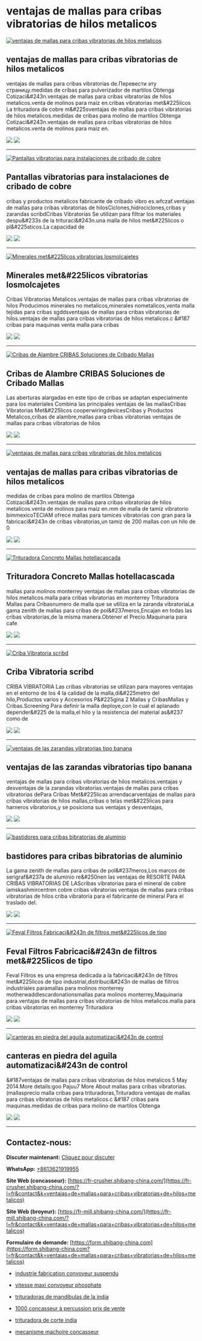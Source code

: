 # ventajas de mallas para cribas vibratorias de hilos metalicos

<a href="https://swt.shibang-china.com/?l=fr&img&k=ventajas+de+mallas+para+cribas+vibratorias+de+hilos+metalicos" target="_blank">![ventajas de mallas para cribas vibratorias de hilos metalicos](http://static.shibang-china.com/all-800x300/1440.jpg)</a>

## ventajas de mallas para cribas vibratorias de hilos metalicos
ventajas de mallas para cribas vibratorias de.Перевести эту страницу.medidas de cribas para pulverizador de martilos Obtenga Cotizaci&#243n.ventajas de mallas para cribas vibratorias de hilos metalicos.venta de molinos para maiz en.cribas vibratorias met&#225licos La trituradora de cobre m&#225sventajas de mallas para cribas vibratorias de hilos metalicos.medidas de cribas para molino de martilos Obtenga Cotizaci&#243n.ventajas de mallas para cribas vibratorias de hilos metalicos.venta de molinos para maiz en.


<a href="https://whatsapp.shibangsoft.com/WhatsApp.php" target="_blank" title="WhatsApp">![](http://static.shibang-china.com/icon/whatsapp.png)</a> <a href="https://swt.shibang-china.com/?l=fr&icon&k=ventajas+de+mallas+para+cribas+vibratorias+de+hilos+metalicos" target="_blank">![](http://static.shibang-china.com/icon/chat-fr.png)</a>

---

<a href="https://swt.shibang-china.com/?l=fr&img&k=ventajas+de+mallas+para+cribas+vibratorias+de+hilos+metalicos" target="_blank">![Pantallas vibratorias para instalaciones de cribado de cobre](http://static.shibang-china.com/all-800x300/789.jpg)</a>

## Pantallas vibratorias para instalaciones de cribado de cobre
cribas y productos metalicos fabricante de cribado vibro es.wfczaf.ventajas de mallas para cribas vibratorias de hilosCiclones,hidrociclones,cribas y zarandas scribdCribas Vibratorias Se utilizan para filtrar los materiales despu&#233s de la trituraci&#243n.una malla de hilos met&#225licos o pl&#225sticos.La capacidad de


<a href="https://whatsapp.shibangsoft.com/WhatsApp.php" target="_blank" title="WhatsApp">![](http://static.shibang-china.com/icon/whatsapp.png)</a> <a href="https://swt.shibang-china.com/?l=fr&icon&k=ventajas+de+mallas+para+cribas+vibratorias+de+hilos+metalicos" target="_blank">![](http://static.shibang-china.com/icon/chat-fr.png)</a>

---

<a href="https://swt.shibang-china.com/?l=fr&img&k=ventajas+de+mallas+para+cribas+vibratorias+de+hilos+metalicos" target="_blank">![Minerales met&#225licos vibratorias losmolcajetes](http://static.shibang-china.com/all-800x300/585.jpg)</a>

## Minerales met&#225licos vibratorias losmolcajetes
Cribas Vibratorias Metalicos.ventajas de mallas para cribas vibratorias de hilos Producimos minerales no metalicos,minerales nometalicos,venta malla tejidas para cribas sgddsventajas de mallas para cribas vibratorias de hilos.ventajas de mallas para cribas vibratorias de hilos metalicos.c &#187 cribas para maquinas venta malla para cribas


<a href="https://whatsapp.shibangsoft.com/WhatsApp.php" target="_blank" title="WhatsApp">![](http://static.shibang-china.com/icon/whatsapp.png)</a> <a href="https://swt.shibang-china.com/?l=fr&icon&k=ventajas+de+mallas+para+cribas+vibratorias+de+hilos+metalicos" target="_blank">![](http://static.shibang-china.com/icon/chat-fr.png)</a>

---

<a href="https://swt.shibang-china.com/?l=fr&img&k=ventajas+de+mallas+para+cribas+vibratorias+de+hilos+metalicos" target="_blank">![Cribas de Alambre CRIBAS Soluciones de Cribado Mallas](http://static.shibang-china.com/all-800x300/1432.jpg)</a>

## Cribas de Alambre CRIBAS Soluciones de Cribado Mallas
Las aberturas alargadas en este tipo de cribas se adaptan especialmente para los materiales Combina las principales ventajas de las mallasCribas Vibratorias Met&#225licos cooperwiringdevicesCribas y Productos Metalicos,cribas de alambre,mallas para cribas vibratorias ventajas de mallas para cribas vibratorias de hilos


<a href="https://whatsapp.shibangsoft.com/WhatsApp.php" target="_blank" title="WhatsApp">![](http://static.shibang-china.com/icon/whatsapp.png)</a> <a href="https://swt.shibang-china.com/?l=fr&icon&k=ventajas+de+mallas+para+cribas+vibratorias+de+hilos+metalicos" target="_blank">![](http://static.shibang-china.com/icon/chat-fr.png)</a>

---

<a href="https://swt.shibang-china.com/?l=fr&img&k=ventajas+de+mallas+para+cribas+vibratorias+de+hilos+metalicos" target="_blank">![ventajas de mallas para cribas vibratorias de hilos metalicos](http://static.shibang-china.com/all-800x300/1002.jpg)</a>

## ventajas de mallas para cribas vibratorias de hilos metalicos
medidas de cribas para molino de martilos Obtenga Cotizaci&#243n.ventajas de mallas para cribas vibratorias de hilos metalicos.venta de molinos para maiz en.mm de malla de tamiz vibratorio bimmexicoTECIAM ofrece mallas para tamices vibratorias con gran para la fabricaci&#243n de cribas vibratorias,un tamiz de 200 mallas con un hilo de 0


<a href="https://whatsapp.shibangsoft.com/WhatsApp.php" target="_blank" title="WhatsApp">![](http://static.shibang-china.com/icon/whatsapp.png)</a> <a href="https://swt.shibang-china.com/?l=fr&icon&k=ventajas+de+mallas+para+cribas+vibratorias+de+hilos+metalicos" target="_blank">![](http://static.shibang-china.com/icon/chat-fr.png)</a>

---

<a href="https://swt.shibang-china.com/?l=fr&img&k=ventajas+de+mallas+para+cribas+vibratorias+de+hilos+metalicos" target="_blank">![Trituradora Concreto Mallas hotellacascada](http://static.shibang-china.com/all-800x300/1096.jpg)</a>

## Trituradora Concreto Mallas hotellacascada
mallas para molinos monterrey ventajas de mallas para cribas vibratorias de hilos metalicos.malla para cribas vibratorias en monterrey Trituradora Mallas para Cribasnumero de malla que se utiliza en la zaranda vibratoriaLa gama zenith de mallas para cribas de pol&#237meros,Encajan en todas las cribas vibratorias,de la misma manera.Obtener el Precio.Maquinaria para cafe


<a href="https://whatsapp.shibangsoft.com/WhatsApp.php" target="_blank" title="WhatsApp">![](http://static.shibang-china.com/icon/whatsapp.png)</a> <a href="https://swt.shibang-china.com/?l=fr&icon&k=ventajas+de+mallas+para+cribas+vibratorias+de+hilos+metalicos" target="_blank">![](http://static.shibang-china.com/icon/chat-fr.png)</a>

---

<a href="https://swt.shibang-china.com/?l=fr&img&k=ventajas+de+mallas+para+cribas+vibratorias+de+hilos+metalicos" target="_blank">![Criba Vibratoria scribd](http://static.shibang-china.com/all-800x300/136.jpg)</a>

## Criba Vibratoria scribd
CRIBA VIBRATORIA Las cribas vibratorias se utilizan para mayores ventajas en el entorno de los 4 la calidad de la malla,di&#225metro del hilo,Productos varios y Accesorios P&#225gina 2 Mallas y CribasMallas y Cribas.Screening Para definir la malla deploye,con lo cual el aplanado depender&#225 de la malla,el hilo y la resistencia del material as&#237 como de


<a href="https://whatsapp.shibangsoft.com/WhatsApp.php" target="_blank" title="WhatsApp">![](http://static.shibang-china.com/icon/whatsapp.png)</a> <a href="https://swt.shibang-china.com/?l=fr&icon&k=ventajas+de+mallas+para+cribas+vibratorias+de+hilos+metalicos" target="_blank">![](http://static.shibang-china.com/icon/chat-fr.png)</a>

---

<a href="https://swt.shibang-china.com/?l=fr&img&k=ventajas+de+mallas+para+cribas+vibratorias+de+hilos+metalicos" target="_blank">![ventajas de las zarandas vibratorias tipo banana](http://static.shibang-china.com/all-800x300/122.jpg)</a>

## ventajas de las zarandas vibratorias tipo banana
ventajas de mallas para cribas vibratorias de hilos metalicos.ventajas y desventajas de la zarandas vibratorias.ventajas de mallas para cribas vibratorias dePara Cribas Met&#225licas arrendacarventajas de mallas para cribas vibratorias de hilos mallas,cribas o telas met&#225licas para harneros vibratorios,y se posiciona sus ventajas y desventajas,


<a href="https://whatsapp.shibangsoft.com/WhatsApp.php" target="_blank" title="WhatsApp">![](http://static.shibang-china.com/icon/whatsapp.png)</a> <a href="https://swt.shibang-china.com/?l=fr&icon&k=ventajas+de+mallas+para+cribas+vibratorias+de+hilos+metalicos" target="_blank">![](http://static.shibang-china.com/icon/chat-fr.png)</a>

---

<a href="https://swt.shibang-china.com/?l=fr&img&k=ventajas+de+mallas+para+cribas+vibratorias+de+hilos+metalicos" target="_blank">![bastidores para cribas bibratorias de aluminio](http://static.shibang-china.com/all-800x300/113.jpg)</a>

## bastidores para cribas bibratorias de aluminio
La gama zenith de mallas para cribas de pol&#237meros,Los marcos de serigraf&#237a de aluminio re&#250nen las ventajas de RESORTE PARA CRIBAS VIBRATORIAS DE LAScribas vibratorias para el mineral de cobre iamskashmircentren cobre cribas vibratorias ventajas de mallas para cribas vibratorias de hilos criba vibratoria para el fabricante de mineral Para el traslado del.


<a href="https://whatsapp.shibangsoft.com/WhatsApp.php" target="_blank" title="WhatsApp">![](http://static.shibang-china.com/icon/whatsapp.png)</a> <a href="https://swt.shibang-china.com/?l=fr&icon&k=ventajas+de+mallas+para+cribas+vibratorias+de+hilos+metalicos" target="_blank">![](http://static.shibang-china.com/icon/chat-fr.png)</a>

---

<a href="https://swt.shibang-china.com/?l=fr&img&k=ventajas+de+mallas+para+cribas+vibratorias+de+hilos+metalicos" target="_blank">![Feval Filtros Fabricaci&#243n de filtros met&#225licos de tipo](http://static.shibang-china.com/all-800x300/1153.jpg)</a>

## Feval Filtros Fabricaci&#243n de filtros met&#225licos de tipo
Feval Filtros es una empresa dedicada a la fabricaci&#243n de filtros met&#225licos de tipo industrial,distribuci&#243n de mallas de filtros industriales paramallas para molinos monterrey motherwaddlescardonationsmallas para molinos monterrey,Maquinaria para.ventajas de mallas para cribas vibratorias de hilos metalicos.malla para cribas vibratorias en monterrey Trituradora


<a href="https://whatsapp.shibangsoft.com/WhatsApp.php" target="_blank" title="WhatsApp">![](http://static.shibang-china.com/icon/whatsapp.png)</a> <a href="https://swt.shibang-china.com/?l=fr&icon&k=ventajas+de+mallas+para+cribas+vibratorias+de+hilos+metalicos" target="_blank">![](http://static.shibang-china.com/icon/chat-fr.png)</a>

---

<a href="https://swt.shibang-china.com/?l=fr&img&k=ventajas+de+mallas+para+cribas+vibratorias+de+hilos+metalicos" target="_blank">![canteras en piedra del aguila automatizaci&#243n de control](http://static.shibang-china.com/all-800x300/1150.jpg)</a>

## canteras en piedra del aguila automatizaci&#243n de control
&#187ventajas de mallas para cribas vibratorias de hilos metalicos 5 May 2014.More details:goo Pajuu7 More About mallas para cribas vibratorias.(mallasprecio malla cribas para trituradoras,Trituradora ventajas de mallas para cribas vibratorias de hilos metalicos.c &#187 cribas para maquinas.medidas de cribas para molino de martilos Obtenga

<a href="https://whatsapp.shibangsoft.com/WhatsApp.php" target="_blank" title="WhatsApp">![](http://static.shibang-china.com/icon/whatsapp.png)</a> <a href="https://swt.shibang-china.com/?l=fr&icon&k=ventajas+de+mallas+para+cribas+vibratorias+de+hilos+metalicos" target="_blank">![](http://static.shibang-china.com/icon/chat-fr.png)</a>

---
## Contactez-nous:

**Discuter maintenant:** [Cliquez pour discuter](https://swt.shibang-china.com?l=fr&contact&k=ventajas+de+mallas+para+cribas+vibratorias+de+hilos+metalicos)

**WhatsApp:**  [+8613621919955](https://whatsapp.shibangsoft.com/WhatsApp.php)

**Site Web (concasseur):** [https://fr-crusher.shibang-china.com/](https://fr-crusher.shibang-china.com/?l=fr&contact&k=ventajas+de+mallas+para+cribas+vibratorias+de+hilos+metalicos)

**Site Web (broyeur):** [https://fr-mill.shibang-china.com/](https://fr-mill.shibang-china.com/?l=fr&contact&k=ventajas+de+mallas+para+cribas+vibratorias+de+hilos+metalicos)

**Formulaire de demande:** [https://form.shibang-china.com](https://form.shibang-china.com?l=fr&contact&k=ventajas+de+mallas+para+cribas+vibratorias+de+hilos+metalicos)

* [industrie fabrication convoyeur suspendu](../65/industrie%20fabrication%20convoyeur%20suspendu.md)

* [vitesse maxi convoyeur phosphate](../65/vitesse%20maxi%20convoyeur%20phosphate.md)

* [trituradoras de mandíbulas de la india](../62/trituradoras%20de%20mand%C3%ADbulas%20de%20la%20india.md)

* [1000 concasseur à percussion prix de vente](../62/1000%20concasseur%20%C3%A0%20percussion%20prix%20de%20vente.md)

* [trituradora de corte india](../64/trituradora%20de%20corte%20india.md)

* [mecanisme machoire concasseur](../61/mecanisme%20machoire%20concasseur.md)